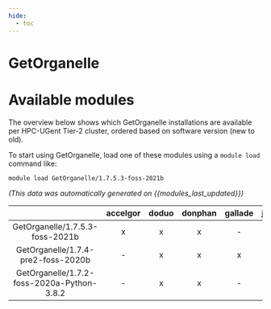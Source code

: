 ```yaml
---
hide:
  - toc
---
```


GetOrganelle
============

# Available modules


The overview below shows which GetOrganelle installations are available per HPC-UGent Tier-2 cluster, ordered based on software version (new to old).

To start using GetOrganelle, load one of these modules using a `module load` command like:

```shell
module load GetOrganelle/1.7.5.3-foss-2021b
```

*(This data was automatically generated on {{modules_last_updated}})*  

| |accelgor|doduo|donphan|gallade|joltik|shinx|skitty|
| :---: | :---: | :---: | :---: | :---: | :---: | :---: | :---: |
|GetOrganelle/1.7.5.3-foss-2021b|x|x|x|-|x|-|x|
|GetOrganelle/1.7.4-pre2-foss-2020b|-|x|x|x|x|-|x|
|GetOrganelle/1.7.2-foss-2020a-Python-3.8.2|-|x|x|-|x|-|x|
